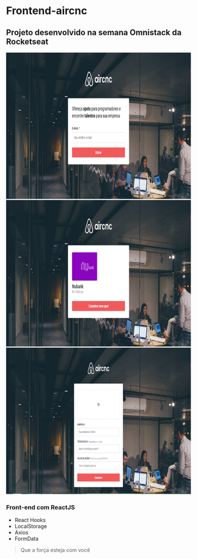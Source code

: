 # Frontend-aircnc

## Projeto desenvolvido na semana Omnistack da Rocketseat

<img src="https://github.com/Daniels887/Frontend-aircnc/blob/master/Telas/Home.PNG" alt="Home" width="800" height="400" /> <img src="https://github.com/Daniels887/Frontend-aircnc/blob/master/Telas/List.PNG" alt="List" width="800" height="400" /> <img src="https://github.com/Daniels887/Frontend-aircnc/blob/master/Telas/New.PNG" alt="New" width="800" height="400" />

### Front-end com ReactJS

- React Hooks
- LocalStorage
- Axios
- FormData

> Que a força esteja com você
